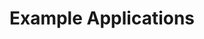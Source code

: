 ---
title: "Example Applications"
sidebar_position: 9999
href: https://github.com/snowplow-incubator/snowplow-javascript-tracker-examples
---